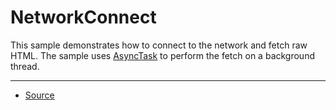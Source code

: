 NetworkConnect
==============

This sample demonstrates how to connect to the network and fetch raw HTML.
The sample uses [AsyncTask][1] to perform the fetch on a background thread.

---

* [Source][2]

[1]: https://developer.android.com/reference/android/os/AsyncTask.html
[2]: https://developer.android.com/samples/NetworkConnect/index.html
